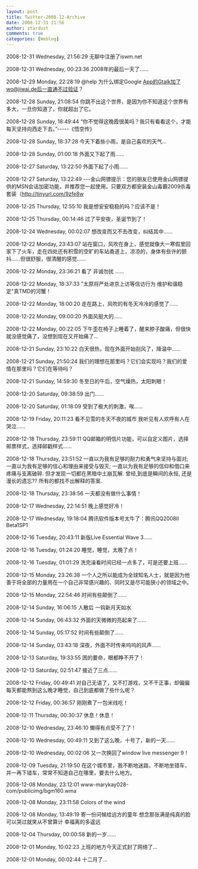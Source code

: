 ```yaml
---
layout: post
title: Twitter-2008-12-Archive
date: 2008-12-31 21:56
author: stardust
comments: true
categories: [Weblog]
---
```

2008-12-31 Wednesday, 21:56:29 无聊中注册了iswm.net

2008-12-31 Wednesday, 00:23:36 2008年的最后一天了……

2008-12-29 Monday, 22:28:19 @help 为什么绑定Google App的Gtalk加了wo@jiwai.de后一直通不过验证？

2008-12-28 Sunday, 21:08:54 你跳不出这个世界，是因为你不知道这个世界有多大，一旦你知道了，你就超出了它。

2008-12-28 Sunday, 18:49:44 “你不觉得这晚霞很美吗？我只有看看这个，才能每天坚持向西走下去。”-----《悟空传》

2008-12-28 Sunday, 18:37:28 今天下着些小雨，是自己喜欢的天气…

2008-12-28 Sunday, 01:00:18 外面又下起了雨……

2008-12-27 Saturday, 13:22:50 外面下起了小雨……

2008-12-27 Saturday, 13:22:49 ---金山网镖提示：您的朋友已使用金山网镖提供的MSN会话加密功能，并推荐您一起使用。只要双方都安装金山毒霸2009杀毒套装（http://tinyurl.com/9zfe8w

2008-12-25 Thursday, 12:55:10 我是想安安稳稳的吗？应该不是！

2008-12-25 Thursday, 00:14:46 过了平安夜，圣诞节到了！

2008-12-24 Wednesday, 00:02:07 想改变而又不去改变，纠结其中……

2008-12-22 Monday, 23:43:07 站在窗口，风吹在身上，感觉就像大一寒假里回家下了火车，走在四处还有积雪的空旷的车站甬道上，凉凉的，身体有些许的颤抖……但很舒服，很清醒的感觉……

2008-12-22 Monday, 23:36:21 看了 非诚勿扰 ……

2008-12-22 Monday, 18:37:33 "太原将严处进京上访等信访行为 维护和谐稳定"真TMD的河蟹！

2008-12-22 Monday, 18:00:20 走在路上，风吹的有冬天冷冷的感觉了……

2008-12-22 Monday, 09:00:20 外面风挺大的……

2008-12-22 Monday, 00:22:05 下午歪在椅子上睡着了，醒来脖子酸痛，但很快就没感觉痛了，没想到现在又开始痛了…

2008-12-21 Sunday, 23:10:22 白天很热，现在外面开始刮风了，降温中……

2008-12-21 Sunday, 21:50:24 我们的理想在那里吗？它们会实现吗？我们的爱情在那里吗？它们在等待吗？

2008-12-21 Sunday, 14:59:30 冬至日的午后，空气燥热，太阳刺眼！

2008-12-20 Saturday, 09:38:59 出门……

2008-12-20 Saturday, 01:18:09 受到了极大的刺激，唉……

2008-12-19 Friday, 20:11:23 看不见雪的冬天不夜的城市 我听见有人欢呼有人在哭泣……

2008-12-18 Thursday, 23:59:11 QQ邮箱的明信片功能，可以自定义图片，选择邮票样式，选择邮戳样式……

2008-12-18 Thursday, 23:51:52 一直以为我有足够的耐力和勇气来坚持与面对; 一直以为我有足够的信心和理由来接受与毁灭; 一直以为我有足够的信仰和借口来疼痛与支离破碎. 但才发现一切都在黑暗中土崩瓦解. 曾经,到底是瞬间的永恒, 还是漫长的遗忘?? 所有的都找不出解释的答案.

2008-12-18 Thursday, 23:38:56 一天都没有做什么事情！

2008-12-17 Wednesday, 22:14:51 晚上感觉好冷！

2008-12-17 Wednesday, 19:18:04 腾讯软件版本号太牛了：腾讯QQ2008II Beta1SP1

2008-12-16 Tuesday, 20:43:11 新版Live Essential Wave 3……

2008-12-16 Tuesday, 01:24:20 睡觉，睡觉，太晚了点！

2008-12-16 Tuesday, 01:01:29 洗完澡看时间已经一点多了，可是还要上班……

2008-12-15 Monday, 23:26:38 一个人之所以能成为全球知名人士，就是因为他善于将全部的力量用在一个自己非常感兴趣的、同时又是尽可能狭小的领域之中。

2008-12-15 Monday, 22:54:46 时间有些颠倒了……

2008-12-14 Sunday, 16:06:15 人散后 一钩新月天如水

2008-12-14 Sunday, 06:43:32 外面的天微微的亮起来了……

2008-12-14 Sunday, 05:17:52 时间有些颠倒了……

2008-12-14 Sunday, 03:43:18 深夜，外面不时传来呜呜的风声……

2008-12-13 Saturday, 19:33:55 困的要命，眼都睁不开了！

2008-12-13 Saturday, 02:51:47 接近了三点……

2008-12-12 Friday, 00:49:41 对自己无语了，又不打游戏，又不干正事，却偏偏每天都能熬到这么晚才睡觉，自己到底都做了些什么呢？

2008-12-12 Friday, 00:36:57 刚刚煮了一包米线吃！

2008-12-11 Thursday, 00:30:37 休息！休息！

2008-12-10 Wednesday, 23:46:10 懒得有点受不了了！

2008-12-10 Wednesday, 00:49:11 又到了这么晚，十号了，新的一天……

2008-12-10 Wednesday, 00:02:06 又一次换回了window live messenger 9！

2008-12-09 Tuesday, 21:19:50 在这个城市里，我不断地迷路，不断地坐错车，并一再下错车，常常不知道自己在哪里，要去什么地方。

2008-12-08 Monday, 23:12:01 www-marykay028-com/publicimg/bgm160.wma

2008-12-08 Monday, 23:11:58 Colors of the wind

2008-12-08 Monday, 13:49:19 寄一份问候给远方的童年 想念那张满是纯真的脸 可以哭过就笑从不曾算计 幸福离的多遥远

2008-12-04 Thursday, 00:00:58 新的一岁……

2008-12-01 Monday, 10:02:23 上班的地方今天正式封了网络了…

2008-12-01 Monday, 00:02:44 十二月了…
